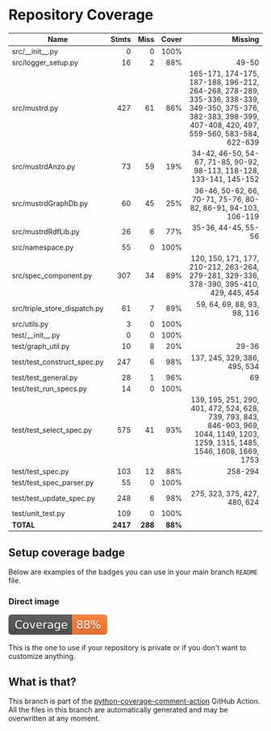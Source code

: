 # Repository Coverage



| Name                           |    Stmts |     Miss |   Cover |   Missing |
|------------------------------- | -------: | -------: | ------: | --------: |
| src/\_\_init\_\_.py            |        0 |        0 |    100% |           |
| src/logger\_setup.py           |       16 |        2 |     88% |     49-50 |
| src/mustrd.py                  |      427 |       61 |     86% |165-171, 174-175, 187-188, 196-212, 264-268, 278-289, 335-336, 338-339, 349-350, 375-376, 382-383, 398-399, 407-408, 420, 497, 559-560, 583-584, 622-639 |
| src/mustrdAnzo.py              |       73 |       59 |     19% |34-42, 46-50, 54-67, 71-85, 90-92, 98-113, 118-128, 133-141, 145-152 |
| src/mustrdGraphDb.py           |       60 |       45 |     25% |36-46, 50-62, 66, 70-71, 75-76, 80-82, 86-91, 94-103, 106-119 |
| src/mustrdRdfLib.py            |       26 |        6 |     77% |35-36, 44-45, 55-56 |
| src/namespace.py               |       55 |        0 |    100% |           |
| src/spec\_component.py         |      307 |       34 |     89% |120, 150, 171, 177, 210-212, 263-264, 279-281, 329-336, 378-390, 395-410, 429, 445, 454 |
| src/triple\_store\_dispatch.py |       61 |        7 |     89% |59, 64, 69, 88, 93, 98, 116 |
| src/utils.py                   |        3 |        0 |    100% |           |
| test/\_\_init\_\_.py           |        0 |        0 |    100% |           |
| test/graph\_util.py            |       10 |        8 |     20% |     29-36 |
| test/test\_construct\_spec.py  |      247 |        6 |     98% |137, 245, 329, 386, 495, 534 |
| test/test\_general.py          |       28 |        1 |     96% |        69 |
| test/test\_run\_specs.py       |       14 |        0 |    100% |           |
| test/test\_select\_spec.py     |      575 |       41 |     93% |139, 195, 251, 290, 401, 472, 524, 628, 739, 793, 843, 846-903, 969, 1044, 1149, 1203, 1259, 1315, 1485, 1546, 1608, 1669, 1753 |
| test/test\_spec.py             |      103 |       12 |     88% |   258-294 |
| test/test\_spec\_parser.py     |       55 |        0 |    100% |           |
| test/test\_update\_spec.py     |      248 |        6 |     98% |275, 323, 375, 427, 480, 624 |
| test/unit\_test.py             |      109 |        0 |    100% |           |
|                      **TOTAL** | **2417** |  **288** | **88%** |           |


## Setup coverage badge

Below are examples of the badges you can use in your main branch `README` file.

### Direct image

[![Coverage badge](https://github.com/Semantic-partners/mustrd/raw/python-coverage-comment-action-data/badge.svg)](https://github.com/Semantic-partners/mustrd/tree/python-coverage-comment-action-data)

This is the one to use if your repository is private or if you don't want to customize anything.



## What is that?

This branch is part of the
[python-coverage-comment-action](https://github.com/marketplace/actions/python-coverage-comment)
GitHub Action. All the files in this branch are automatically generated and may be
overwritten at any moment.